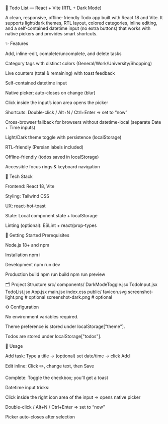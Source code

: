 📝 Todo List — React + Vite (RTL + Dark Mode)

A clean, responsive, offline-friendly Todo app built with React 18 and Vite.
It supports light/dark themes, RTL layout, colored categories, inline editing, and a self-contained datetime input (no extra buttons) that works with native pickers and provides smart shortcuts.

✨ Features

Add, inline-edit, complete/uncomplete, and delete tasks

Category tags with distinct colors (General/Work/University/Shopping)

Live counters (total & remaining) with toast feedback

Self-contained datetime input

Native picker; auto-closes on change (blur)

Click inside the input’s icon area opens the picker

Shortcuts: Double-click / Alt+N / Ctrl+Enter ⇒ set to “now”

Cross-browser fallback for browsers without datetime-local (separate Date + Time inputs)

Light/Dark theme toggle with persistence (localStorage)

RTL-friendly (Persian labels included)

Offline-friendly (todos saved in localStorage)

Accessible focus rings & keyboard navigation

🔧 Tech Stack

Frontend: React 18, Vite

Styling: Tailwind CSS

UX: react-hot-toast

State: Local component state + localStorage

Linting (optional): ESLint + react/prop-types

🚀 Getting Started
Prerequisites

Node.js 18+ and npm

Installation
npm i

Development
npm run dev

Production build
npm run build
npm run preview

🗂 Project Structure
src/
  components/
    DarkModeToggle.jsx
    TodoInput.jsx
    TodoList.jsx
  App.jsx
  main.jsx
  index.css
public/
  favicon.svg
  screenshot-light.png   # optional
  screenshot-dark.png    # optional

⚙️ Configuration

No environment variables required.

Theme preference is stored under localStorage["theme"].

Todos are stored under localStorage["todos"].

🧭 Usage

Add task: Type a title → (optional) set date/time → click Add

Edit inline: Click ✏️, change text, then Save

Complete: Toggle the checkbox; you’ll get a toast

Datetime input tricks:

Click inside the right icon area of the input ⇒ opens native picker

Double-click / Alt+N / Ctrl+Enter ⇒ set to “now”

Picker auto-closes after selection
